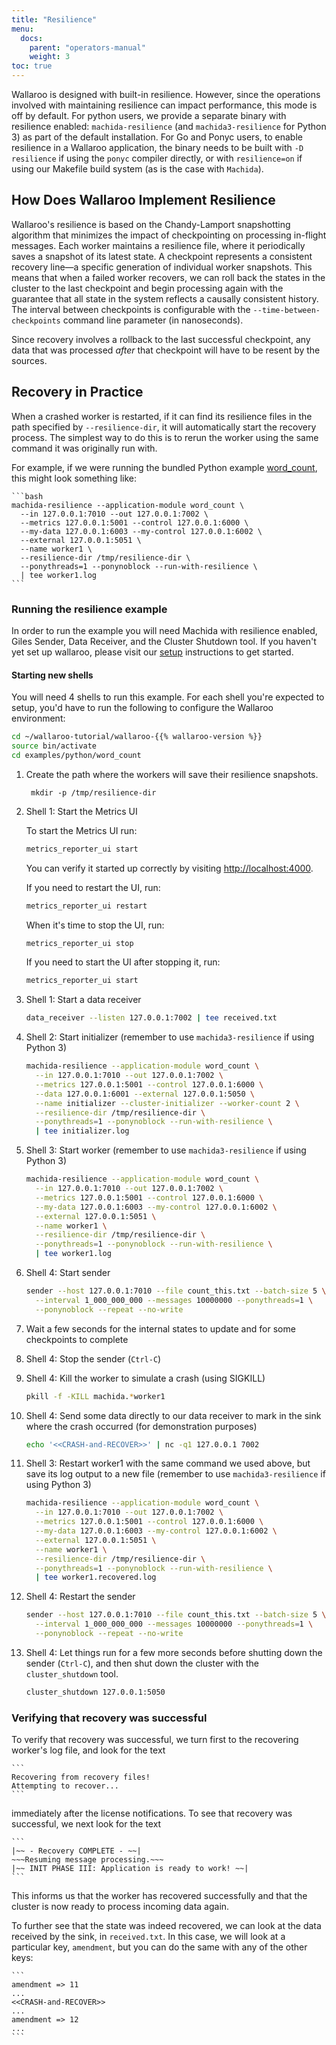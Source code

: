 ```yaml
---
title: "Resilience"
menu:
  docs:
    parent: "operators-manual"
    weight: 3
toc: true
---
```

Wallaroo is designed with built-in resilience. However, since the operations involved with maintaining resilience can impact performance, this mode is off by default. For python users, we provide a separate binary with resilience enabled: `machida-resilience` (and `machida3-resilience` for Python 3) as part of the default installation. For Go and Ponyc users, to enable resilience in a Wallaroo application, the binary needs to be built with `-D resilience` if using the `ponyc` compiler directly, or with `resilience=on` if using our Makefile build system (as is the case with `Machida`).

## How Does Wallaroo Implement Resilience

Wallaroo's resilience is based on the Chandy-Lamport snapshotting algorithm that minimizes the impact of checkpointing on processing in-flight messages. Each worker maintains a resilience file, where it periodically saves a snapshot of its latest state. A checkpoint represents a consistent recovery line—a specific generation of individual worker snapshots. This means that when a failed worker recovers, we can roll back the states in the cluster to the last checkpoint and begin processing again with the guarantee that all state in the system reflects a causally consistent history. The interval between checkpoints is configurable with the `--time-between-checkpoints` command line parameter (in nanoseconds).

Since recovery involves a rollback to the last successful checkpoint, any data that was processed _after_ that checkpoint will have to be resent by the sources.

## Recovery in Practice

When a crashed worker is restarted, if it can find its resilience files in the path specified by `--resilience-dir`, it will automatically start the recovery process. The simplest way to do this is to rerun the worker using the same command it was originally run with.

For example, if we were running the bundled Python example [word_count](https://github.com/WallarooLabs/wallaroo/tree/master/examples/python/word_count/), this might look something like:

    ```bash
    machida-resilience --application-module word_count \
      --in 127.0.0.1:7010 --out 127.0.0.1:7002 \
      --metrics 127.0.0.1:5001 --control 127.0.0.1:6000 \
      --my-data 127.0.0.1:6003 --my-control 127.0.0.1:6002 \
      --external 127.0.0.1:5051 \
      --name worker1 \
      --resilience-dir /tmp/resilience-dir \
      --ponythreads=1 --ponynoblock --run-with-resilience \
      | tee worker1.log
    ```

### Running the resilience example

In order to run the example you will need Machida with resilience enabled, Giles Sender, Data Receiver, and the Cluster Shutdown tool. If you haven't yet set up wallaroo, please visit our [setup](https://docs.wallaroolabs.com/book/getting-started/choosing-an-installation-option.html) instructions to get started.

#### Starting new shells

You will need 4 shells to run this example.
For each shell you're expected to setup, you'd have to run the following to configure the Wallaroo environment:

```bash
cd ~/wallaroo-tutorial/wallaroo-{{% wallaroo-version %}}
source bin/activate
cd examples/python/word_count
```

1. Create the path where the workers will save their resilience snapshots.

        mkdir -p /tmp/resilience-dir

2. Shell 1: Start the Metrics UI

    To start the Metrics UI run:

    ```bash
    metrics_reporter_ui start
    ```

    You can verify it started up correctly by visiting [http://localhost:4000](http://localhost:4000).

    If you need to restart the UI, run:

    ```bash
    metrics_reporter_ui restart
    ```

    When it's time to stop the UI, run:

    ```bash
    metrics_reporter_ui stop
    ```

    If you need to start the UI after stopping it, run:

    ```bash
    metrics_reporter_ui start
    ```

3. Shell 1: Start a data receiver

    ```bash
    data_receiver --listen 127.0.0.1:7002 | tee received.txt
    ```

4. Shell 2: Start initializer (remember to use `machida3-resilience` if using Python 3)
    ```bash
    machida-resilience --application-module word_count \
      --in 127.0.0.1:7010 --out 127.0.0.1:7002 \
      --metrics 127.0.0.1:5001 --control 127.0.0.1:6000 \
      --data 127.0.0.1:6001 --external 127.0.0.1:5050 \
      --name initializer --cluster-initializer --worker-count 2 \
      --resilience-dir /tmp/resilience-dir \
      --ponythreads=1 --ponynoblock --run-with-resilience \
      | tee initializer.log
    ```

5. Shell 3: Start worker (remember to use `machida3-resilience` if using Python 3)

    ```bash
    machida-resilience --application-module word_count \
      --in 127.0.0.1:7010 --out 127.0.0.1:7002 \
      --metrics 127.0.0.1:5001 --control 127.0.0.1:6000 \
      --my-data 127.0.0.1:6003 --my-control 127.0.0.1:6002 \
      --external 127.0.0.1:5051 \
      --name worker1 \
      --resilience-dir /tmp/resilience-dir \
      --ponythreads=1 --ponynoblock --run-with-resilience \
      | tee worker1.log
    ```

6. Shell 4: Start sender

    ```bash
    sender --host 127.0.0.1:7010 --file count_this.txt --batch-size 5 \
      --interval 1_000_000_000 --messages 10000000 --ponythreads=1 \
      --ponynoblock --repeat --no-write
    ```

7. Wait a few seconds for the internal states to update and for some checkpoints to complete
8. Shell 4: Stop the sender (`Ctrl-C`)
9. Shell 4: Kill the worker to simulate a crash (using SIGKILL)

    ```bash
    pkill -f -KILL machida.*worker1
    ```

10. Shell 4: Send some data directly to our data receiver to mark in the sink where the crash occurred (for demonstration purposes)

    ```bash
    echo '<<CRASH-and-RECOVER>>' | nc -q1 127.0.0.1 7002
    ```

11. Shell 3: Restart worker1 with the same command we used above, but save its log output to a new file (remember to use `machida3-resilience` if using Python 3)

    ```bash
    machida-resilience --application-module word_count \
      --in 127.0.0.1:7010 --out 127.0.0.1:7002 \
      --metrics 127.0.0.1:5001 --control 127.0.0.1:6000 \
      --my-data 127.0.0.1:6003 --my-control 127.0.0.1:6002 \
      --external 127.0.0.1:5051 \
      --name worker1 \
      --resilience-dir /tmp/resilience-dir \
      --ponythreads=1 --ponynoblock --run-with-resilience \
      | tee worker1.recovered.log
    ```

12. Shell 4: Restart the sender

    ```bash
    sender --host 127.0.0.1:7010 --file count_this.txt --batch-size 5 \
      --interval 1_000_000_000 --messages 10000000 --ponythreads=1 \
      --ponynoblock --repeat --no-write
    ```

13. Shell 4: Let things run for a few more seconds before shutting down the sender (`Ctrl-C`), and then shut down the cluster with the `cluster_shutdown` tool.

    ```bash
    cluster_shutdown 127.0.0.1:5050
    ```


### Verifying that recovery was successful

To verify that recovery was successful, we turn first to the recovering worker's log file, and look for the text

    ```
    Recovering from recovery files!
    Attempting to recover...
    ```

immediately after the license notifications.
To see that recovery was successful, we next look for the text

    ```
    |~~ - Recovery COMPLETE - ~~|
    ~~~Resuming message processing.~~~
    |~~ INIT PHASE III: Application is ready to work! ~~|
    ```

This informs us that the worker has recovered successfully and that the cluster is now ready to process incoming data again.

To further see that the state was indeed recovered, we can look at the data received by the sink, in `received.txt`. In this case, we will look at a particular key, `amendment`, but you can do the same with any of the other keys:

    ```
    amendment => 11
    ...
    <<CRASH-and-RECOVER>>
    ...
    amendment => 12
    ...
    ```
